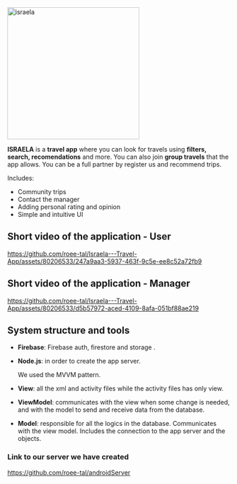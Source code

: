 <img width="298" alt="israela" src="https://github.com/roee-tal/Israela---Travel-App/assets/80206533/3113451f-2a14-44c5-a9c5-0d851adab847">




**ISRAELA** is a **travel app** where you can look for travels using **filters, search, recomendations** and more.
You can also join **group travels** that the app allows. You can be a full partner by register us and recommend trips.

Includes:
* Community trips
* Contact the manager
* Adding personal rating and opinion
* Simple and intuitive UI



## Short video of the application - User 

https://github.com/roee-tal/Israela---Travel-App/assets/80206533/247a9aa3-5937-463f-9c5e-ee8c52a72fb9



## Short video of the application - Manager


https://github.com/roee-tal/Israela---Travel-App/assets/80206533/d5b57972-aced-4109-8afa-051bf88ae219


## System structure and tools

- **Firebase**: Firebase auth, firestore and storage .
- **Node.js**: in order to create the app server.

  We used the MVVM pattern.
- **View**: all the xml and activity files while the activity files has only view.
- **ViewModel**: communicates with the view when some change is needed, and with the model to send and receive data from the database. 
- **Model**: responsible for all the logics in the database. Communicates with the view model. Includes the connection to the app server and the objects.



### Link to our server we have created
<a href="https://github.com/roee-tal/androidServer">https://github.com/roee-tal/androidServer</a>






